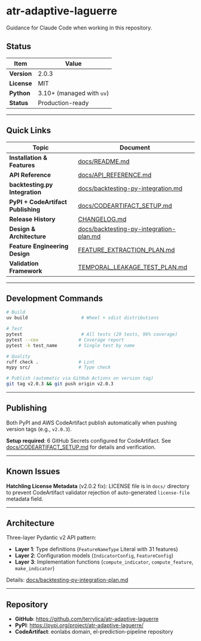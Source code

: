 # atr-adaptive-laguerre

Guidance for Claude Code when working in this repository.

## Status

| Item | Value |
|------|-------|
| **Version** | 2.0.3 |
| **License** | MIT |
| **Python** | 3.10+ (managed with `uv`) |
| **Status** | Production-ready |

---

## Quick Links

| Topic | Document |
|-------|----------|
| **Installation & Features** | [docs/README.md](docs/README.md) |
| **API Reference** | [docs/API_REFERENCE.md](docs/API_REFERENCE.md) |
| **backtesting.py Integration** | [docs/backtesting-py-integration.md](docs/backtesting-py-integration.md) |
| **PyPI + CodeArtifact Publishing** | [docs/CODEARTIFACT_SETUP.md](docs/CODEARTIFACT_SETUP.md) |
| **Release History** | [CHANGELOG.md](CHANGELOG.md) |
| **Design & Architecture** | [docs/backtesting-py-integration-plan.md](docs/backtesting-py-integration-plan.md) |
| **Feature Engineering Design** | [FEATURE_EXTRACTION_PLAN.md](FEATURE_EXTRACTION_PLAN.md) |
| **Validation Framework** | [TEMPORAL_LEAKAGE_TEST_PLAN.md](TEMPORAL_LEAKAGE_TEST_PLAN.md) |

---

## Development Commands

```bash
# Build
uv build                    # Wheel + sdist distributions

# Test
pytest                      # All tests (29 tests, 96% coverage)
pytest --cov               # Coverage report
pytest -k test_name        # Single test by name

# Quality
ruff check .               # Lint
mypy src/                  # Type check

# Publish (automatic via GitHub Actions on version tag)
git tag v2.0.3 && git push origin v2.0.3
```

---

## Publishing

Both PyPI and AWS CodeArtifact publish automatically when pushing version tags (e.g., `v2.0.3`).

**Setup required**: 6 GitHub Secrets configured for CodeArtifact.
See [docs/CODEARTIFACT_SETUP.md](docs/CODEARTIFACT_SETUP.md) for details and verification.

---

## Known Issues

**Hatchling License Metadata** (v2.0.2 fix): LICENSE file is in `docs/` directory to prevent CodeArtifact validator rejection of auto-generated `license-file` metadata field.

---

## Architecture

Three-layer Pydantic v2 API pattern:
- **Layer 1**: Type definitions (`FeatureNameType` Literal with 31 features)
- **Layer 2**: Configuration models (`IndicatorConfig`, `FeatureConfig`)
- **Layer 3**: Implementation functions (`compute_indicator`, `compute_feature`, `make_indicator`)

Details: [docs/backtesting-py-integration-plan.md](docs/backtesting-py-integration-plan.md)

---

## Repository

- **GitHub**: https://github.com/terrylica/atr-adaptive-laguerre
- **PyPI**: https://pypi.org/project/atr-adaptive-laguerre/
- **CodeArtifact**: eonlabs domain, el-prediction-pipeline repository
